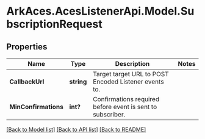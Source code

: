 # ArkAces.AcesListenerApi.Model.SubscriptionRequest
## Properties

Name | Type | Description | Notes
------------ | ------------- | ------------- | -------------
**CallbackUrl** | **string** | Target target URL to POST Encoded Listener events to. | 
**MinConfirmations** | **int?** | Confirmations required before event is sent to subscriber. | 

[[Back to Model list]](../README.md#documentation-for-models) [[Back to API list]](../README.md#documentation-for-api-endpoints) [[Back to README]](../README.md)

